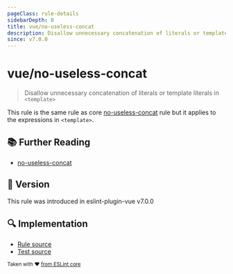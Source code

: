 ```yaml
---
pageClass: rule-details
sidebarDepth: 0
title: vue/no-useless-concat
description: Disallow unnecessary concatenation of literals or template literals in `<template>`
since: v7.0.0
---
```

# vue/no-useless-concat

<!-- end auto-generated rule header -->

> Disallow unnecessary concatenation of literals or template literals in `<template>`

This rule is the same rule as core [no-useless-concat] rule but it applies to the expressions in `<template>`.

## :books: Further Reading

- [no-useless-concat]

[no-useless-concat]: https://eslint.org/docs/rules/no-useless-concat

## :rocket: Version

This rule was introduced in eslint-plugin-vue v7.0.0

## :mag: Implementation

- [Rule source](https://github.com/vuejs/eslint-plugin-vue/blob/master/lib/rules/no-useless-concat.js)
- [Test source](https://github.com/vuejs/eslint-plugin-vue/blob/master/tests/lib/rules/no-useless-concat.js)

<sup>Taken with ❤️ [from ESLint core](https://eslint.org/docs/rules/no-useless-concat)</sup>
